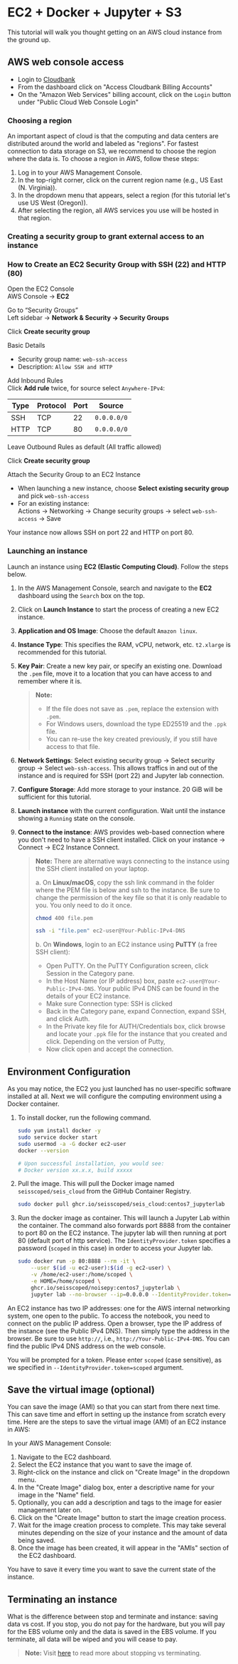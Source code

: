 # EC2 + Docker + Jupyter + S3

This tutorial will walk you thought getting on an AWS cloud instance from the ground up.

## AWS web console access

* Login to [Cloudbank](https://cloudbank.org)
* From the dashboard click on "Access Cloudbank Billing Accounts"
* On the "Amazon Web Services" billing account, click on the `Login` button under "Public Cloud Web Console Login"

### Choosing a region
An important aspect of cloud is that the computing and data centers are distributed around the world and labeled as "regions". For fastest connection to data storage on S3, we recommend to choose the region where the data is. To choose a region in AWS, follow these steps:

1. Log in to your AWS Management Console.
2. In the top-right corner, click on the current region name (e.g., US East (N. Virginia)).
3. In the dropdown menu that appears, select a region (for this tutorial let's use US West (Oregon)).
4. After selecting the region, all AWS services you use will be hosted in that region.

### Creating a security group to grant external access to an instance

### How to Create an EC2 Security Group with SSH (22) and HTTP (80)

Open the EC2 Console  
AWS Console → **EC2**

Go to “Security Groups”  
Left sidebar → **Network & Security → Security Groups**

Click **Create security group**

Basic Details  
- Security group name: `web-ssh-access`  
- Description: `Allow SSH and HTTP`

Add Inbound Rules  
Click **Add rule** twice, for source select `Anywhere-IPv4`:

| Type | Protocol | Port | Source |
|------|----------|------|--------|
| SSH  | TCP      | 22   | `0.0.0.0/0` |
| HTTP | TCP      | 80   | `0.0.0.0/0` |

Leave Outbound Rules as default (All traffic allowed)

Click **Create security group**

Attach the Security Group to an EC2 Instance  
- When launching a new instance, choose **Select existing security group** and pick `web-ssh-access`  
- For an existing instance:  
  Actions → Networking → Change security groups → select `web-ssh-access` → Save

Your instance now allows SSH on port 22 and HTTP on port 80.

### Launching an instance
Launch an instance using **EC2 (Elastic Computing Cloud)**. Follow the steps below.

1. In the AWS Management Console, search and navigate to the **EC2** dashboard using the `Search` box on the top.
2. Click on **Launch Instance** to start the process of creating a new EC2 instance.
4. **Application and OS Image**: Choose the default ``Amazon linux``.
5. **Instance Type**: This specifies the RAM, vCPU, network, etc. `t2.xlarge` is recommended for this tutorial.
6. **Key Pair**: Create a new key pair, or specify an existing one. Download the `.pem` file, move it to a location that you can have access to and remember where it is. 
   
    > **Note:**
    > * If the file does not save as `.pem`, replace the extension with `.pem`.
    > * For Windows users, download the type ED25519 and the `.ppk` file.
    > * You can re-use the key created previously, if you still have access to that file.

7. **Network Settings**: Select existing security group -> Select security group -> Select `web-ssh-access`. This allows traffics in and out of the instance and is required for SSH (port 22) and Jupyter lab connection.
8. **Configure Storage**: Add more storage to your instance. 20 GiB will be sufficient for this tutorial.
9. **Launch instance** with the current configuration. Wait until the instance showing a `Running` state on the console.
10. **Connect to the instance**: AWS provides web-based connection where you don't need to have a SSH client installed. Click on your instance -> Connect -> EC2 Instance Connect.
    
    > **Note:**
    > There are alternative ways connecting to the instance using the SSH client installed on your laptop.
    >
    > a. On **Linux/macOS**, copy the ssh link command in the folder where the PEM file is below and ssh to the instance. Be sure to change the permission of the key file so that it is only readable to you. You only need to do it once.
    >
    > ```bash
    > chmod 400 file.pem
    >
    > ssh -i "file.pem" ec2-user@Your-Public-IPv4-DNS
    > ```
    >
    > b. On **Windows**, login to an EC2 instance using **PuTTY** (a free SSH client):
    > * Open PuTTY. On the PuTTY Configuration screen, click Session in the Category pane.
    > * In the Host Name (or IP address) box, paste ``ec2-user@Your-Public-IPv4-DNS``. Your public IPv4 DNS can be found in the details of your EC2 instance.
    > * Make sure Connection type: SSH is clicked
    > * Back in the Category pane, expand Connection, expand SSH, and click Auth.
    > * In the Private key file for AUTH/Credentials box, click browse and locate your ``.ppk`` file for the instance that you created and click. Depending on the version of Putty, 
    > * Now click open and accept the connection.

## Environment Configuration
As you may notice, the EC2 you just launched has no user-specific software installed at all. Next we will configure the computing environment using a Docker container.

1. To install docker, run the following command.

    ```bash
    sudo yum install docker -y
    sudo service docker start
    sudo usermod -a -G docker ec2-user
    docker --version

    # Upon successful installation, you would see:
    # Docker version xx.x.x, build xxxxx
    ```

2. Pull the image. This will pull the Docker image named `seisscoped/seis_cloud` from the GitHub Container Registry.
    ```bash
    sudo docker pull ghcr.io/seisscoped/seis_cloud:centos7_jupyterlab
    ```

3. Run the docker image as container. This will launch a Jupyter Lab within the container. The command also forwards port 8888 from the container to port 80 on the EC2 instance. The jupyter lab will then running at port 80 (default port of http service). The `IdentityProvider.token` specifies a password (`scoped` in this case) in order to access your Jupyter lab.
    ```bash
    sudo docker run -p 80:8888 --rm -it \
        --user $(id -u ec2-user):$(id -g ec2-user) \
        -v /home/ec2-user:/home/scoped \
        -e HOME=/home/scoped \
        ghcr.io/seisscoped/noisepy:centos7_jupyterlab \
        jupyter lab --no-browser --ip=0.0.0.0 --IdentityProvider.token=scoped
    ```

An EC2 instance has two IP addresses: one for the AWS internal networking system, one open to the public. To access the notebook, you need to connect on the public IP address. Open a browser, type the IP address of the instance (see the Public IPv4 DNS). Then simply type the address in the browser. Be sure to use `http://`, i.e., `http://Your-Public-IPv4-DNS`. You can find the public IPv4 DNS address on the web console.

You will be prompted for a token. Please enter `scoped` (case sensitive), as we specified in `--IdentityProvider.token=scoped` argument.

## Save the virtual image (optional)

You can save the image (AMI) so that you can start from there next time. This can save time and effort in setting up the instance from scratch every time. Here are the steps to save the virtual image (AMI) of an EC2 instance in AWS:

In your AWS Management Console:
1. Navigate to the EC2 dashboard.
2. Select the EC2 instance that you want to save the image of.
3. Right-click on the instance and click on "Create Image" in the dropdown menu.
4. In the "Create Image" dialog box, enter a descriptive name for your image in the "Name" field.
5. Optionally, you can add a description and tags to the image for easier management later on.
6. Click on the "Create Image" button to start the image creation process.
7. Wait for the image creation process to complete. This may take several minutes depending on the size of your instance and the amount of data being saved.
8. Once the image has been created, it will appear in the "AMIs" section of the EC2 dashboard.

You have to save it every time you want to save the current state of the instance.

## Terminating an instance

What is the difference between stop and terminate and instance: saving data vs cost. If you stop, you do not pay for the hardware, but you will pay for the EBS volume only and the data is saved in the EBS volume. If you terminate, all data will be wiped and you will cease to pay.

 > **Note:**
 > Visit [here](https://docs.rightscale.com/faq/clouds/aws/Whats_the_difference_between_Terminating_and_Stopping_an_EC2_Instance.html) to read more about stopping vs terminating.